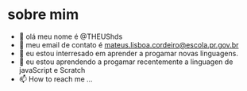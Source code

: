 # sobre mim 
- 👋 olá meu nome é @THEUShds
- 👀 meu email de contato é mateus.lisboa.cordeiro@escola.pr.gov.br
- 🌱 eu estou interresado em aprender a progamar novas linguagens.
- 💞️ eu estou aprendendo a progamar recentemente a linguagen de javaScript e Scratch
- 📫 How to reach me ...
<!---
THEUSGTZ/THEUSGTZ is a ✨ special ✨ repository because its `README.md` (this file) appears on your GitHub profile.
You can click the Preview link to take a look at your changes.
--->
